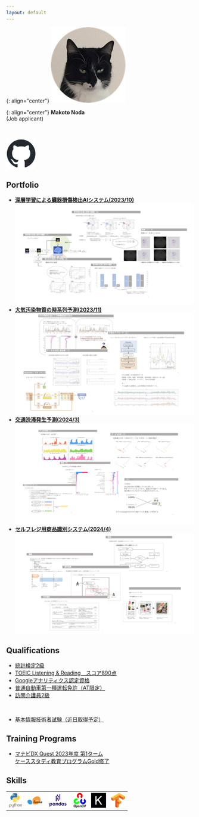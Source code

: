 ```yaml
---
layout: default
---
```


{: align="center"}
![Banner](assets/face.png)

{: align="center"}
**Makoto Noda**  
(Job applicant)

<br>

[![github](assets/github.png)](https://github.com/Makoto-Noda)


## Portfolio
- **[深層学習による臓器損傷検出AIシステム(2023/10)](https://github.com/Makoto-Noda/RSNA2023/blob/main/(発表資料)臓器損傷検出.pdf)**
[![RSNA2023](assets/rsna.png)](https://github.com/Makoto-Noda/RSNA2023/blob/main/(発表資料)臓器損傷検出.pdf)
- **[大気汚染物質の時系列予測(2023/11)](https://github.com/Makoto-Noda/TPL0721/blob/main/(発表資料)大気汚染物質予測.pdf)**
[![TPL0721](assets/tpl.png)](https://github.com/Makoto-Noda/TPL0721/blob/main/(発表資料)大気汚染物質予測.pdf)
- **[交通渋滞発生予測(2024/3)](https://github.com/Makoto-Noda/NEXCO/blob/main/渋滞発生予測.pdf)**
[![YOLO](assets/congestion.png)](https://github.com/Makoto-Noda/NEXCO/blob/main/渋滞発生予測.pdf)
- **[セルフレジ用商品識別システム(2024/4)](https://github.com/Makoto-Noda/YOLO/blob/main/デモインターン.pdf)**
[![YOLO](assets/demointern.png)](https://github.com/Makoto-Noda/YOLO/blob/main/デモインターン.pdf)

## Qualifications
- [統計検定2級](https://www.toukei-kentei.jp/exam/grade2/)
- [TOEIC Listening & Reading　スコア890点](https://www.iibc-global.org/toeic.html)
- [Googleアナリティクス認定資格](https://developers.google.com/analytics/)
- [普通自動車第一種運転免許（AT限定）](https://ja.wikipedia.org/wiki/オートマチック限定免許)
- [訪問介護員2級](https://www.e-nichii.net/kaigo/kaigosyoninsya/column/07605.html)
<br>

- [基本情報技術者試験（近日取得予定）](https://www.ipa.go.jp/shiken/kubun/fe.html)

## Training Programs
- [マナビDX Quest 2023年度 第1ターム<br>ケーススタディ教育プログラムGold修了](https://dxq.manabi-dx.ipa.go.jp/)

## Skills
<table>
    <tr>
        <th><a href="https://www.python.org/"><img src="./assets/python.png" alt="python"></a></th>
        <th><a href="https://scikit-learn.org/"><img src="./assets/sklearn.png" alt="sklearn"></a></th>
        <th><a href="https://pandas.pydata.org/"><img src="./assets/pandas.png" alt="pandas"></a></th>
        <th><a href="https://opencv.org/"><img src="./assets/opencv.png" alt="opencv"></a></th>
        <th><a href="https://keras.io/"><img src="./assets/keras.png" alt="keras"></a></th>
        <th><a href="https://www.tensorflow.org/"><img src="./assets/tensorflow.png" alt="tensorflow"></a></th>
    </tr>
</table>

